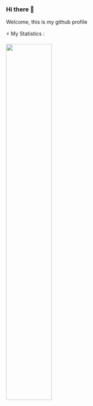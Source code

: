 ### Hi there 👋
Welcome, this is my github profile

⚡ My Statistics :

<a href="https://wakatime.com"><img width="50%" src="https://wakatime.com/share/@DXH30/0953cbb8-f09f-4b7a-b4b2-77c3d01fa479.png" /></a>
